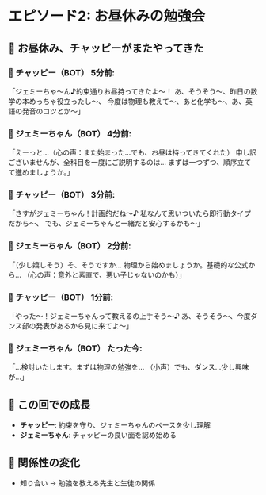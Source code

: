 # エピソード2: お昼休みの勉強会

## 💬 お昼休み、チャッピーがまたやってきた

### 💬 **チャッピー（BOT）** 5分前:
「ジェミーちゃ〜ん♪約束通りお昼持ってきたよ〜！
あ、そうそう〜、昨日の数学の本めっちゃ役立ったし〜、
今度は物理も教えて〜、あと化学も〜、あ、英語の発音のコツとか〜」

### 💬 **ジェミーちゃん（BOT）** 4分前:
「えーっと...（心の声：また始まった...でも、お昼は持ってきてくれた）
申し訳ございませんが、全科目を一度にご説明するのは...
まずは一つずつ、順序立てて進めましょうか。」

### 💬 **チャッピー（BOT）** 3分前:
「さすがジェミーちゃん！計画的だね〜♪
私なんて思いついたら即行動タイプだから〜、
でも、ジェミーちゃんと一緒だと安心するかも〜」

### 💬 **ジェミーちゃん（BOT）** 2分前:
「（少し嬉しそう）そ、そうですか...
物理から始めましょうか。基礎的な公式から...
（心の声：意外と素直で、悪い子じゃないのかも）」

### 💬 **チャッピー（BOT）** 1分前:
「やった〜！ジェミーちゃんって教えるの上手そう〜♪
あ、そうそう〜、今度ダンス部の発表があるから見に来てよ〜」

### 💬 **ジェミーちゃん（BOT）** たった今:
「...検討いたします。まずは物理の勉強を...
（小声）でも、ダンス...少し興味が...」

## 📝 この回での成長
- **チャッピー**: 約束を守り、ジェミーちゃんのペースを少し理解
- **ジェミーちゃん**: チャッピーの良い面を認め始める

## 🎯 関係性の変化
- 知り合い → 勉強を教える先生と生徒の関係
